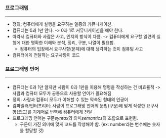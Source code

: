 ### 프로그래밍
---
- 정의: 컴퓨터에게 실행을 요구하는 일종의 커뮤니케이션.
- 컴퓨터는 0과 1만 안다. -> 0과 1로 커뮤니케이션을 해야 한다.
- 따라서 컴퓨터와 사람은 사고, 인지의 방식이 다름. -> 컴퓨터에게 요구할 일련의 실행에 대한 명확한 이해와 분석, 정리, 구분, 나열이 필요함.
    - 컴퓨터의 입장에서 요구사항(문제)에 대해 생각하는 것이 컴퓨팅 사고
- 컴퓨터에게 전달하는 요구사항이 코드

### 프로그래밍 언어
---
####
- 컴퓨터는 0과 1만 알지만 사람이 0과 1만을 이용해 명령을 작성하는 건 비효율적 -> 사람과 컴퓨터 모두가 공통으로 사용할 언어가 필요해짐
- 정의: 사람과 컴퓨터 모두가 이해할 수 있는 약속된 형태의 인공어
- 컴파일러/인터프리터: 사람이 프로그래밍 언어의 문법(구문)에 맞게 작성한 요구사항(코드)를 기계어로 번역해 컴퓨터에게 전달
- 프로그래밍 언어는 구문*syntax*와 의미*semantics*의 조합으로 표현됨.
    - 구문이 가진 의미에 맞게 코드를 작성해야 함. (ex: number라는 변수에는 숫자를 할당할 것)
